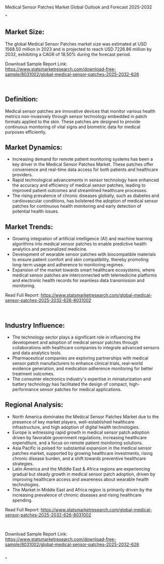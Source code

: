 Medical Sensor Patches Market Global Outlook and Forecast 2025-2032

"<html>
<h2>Market Size:</h2>
<p>The global Medical Sensor Patches market size was estimated at USD 1568.50 million in 2023 and is projected to reach USD 7226.86 million by 2032, exhibiting a CAGR of 18.50% during the forecast period.</p>
<p>Download Sample Report Link: <a href='https://www.statsmarketresearch.com/download-free-sample/8031002/global-medical-sensor-patches-2025-2032-626'>https://www.statsmarketresearch.com/download-free-sample/8031002/global-medical-sensor-patches-2025-2032-626</a> </p><br>

<h2>Definition:</h2>
<p>Medical sensor patches are innovative devices that monitor various health metrics non-invasively through sensor technology embedded in patch formats applied to the skin. These patches are designed to provide continuous monitoring of vital signs and biometric data for medical purposes efficiently.</p>

<h2>Market Dynamics:</h2>
<ul>
<li>Increasing demand for remote patient monitoring systems has been a key driver in the Medical Sensor Patches Market. These patches offer convenience and real-time data access for both patients and healthcare providers.</li>
<li>Rapid technological advancements in sensor technology have enhanced the accuracy and efficiency of medical sensor patches, leading to improved patient outcomes and streamlined healthcare processes.</li>
<li>The rising prevalence of chronic diseases globally, such as diabetes and cardiovascular conditions, has bolstered the adoption of medical sensor patches for continuous health monitoring and early detection of potential health issues.</li>
</ul>

<h2>Market Trends:</h2>
<ul>
<li>Growing integration of artificial intelligence (AI) and machine learning algorithms into medical sensor patches to enable predictive health analytics and personalized medicine.</li>
<li>Development of wearable sensor patches with biocompatible materials to ensure patient comfort and skin compatibility, thereby promoting long-term usage and adherence to monitoring regimes.</li>
<li>Expansion of the market towards smart healthcare ecosystems, where medical sensor patches are interconnected with telemedicine platforms and electronic health records for seamless data transmission and monitoring.</li>
</ul>
<p>Read Full Report: <a href='https://www.statsmarketresearch.com/global-medical-sensor-patches-2025-2032-626-8031002'>https://www.statsmarketresearch.com/global-medical-sensor-patches-2025-2032-626-8031002</a></p><br>

<h2>Industry Influence:</h2>
<ul>
<li>The technology sector plays a significant role in influencing the development and adoption of medical sensor patches through collaborations with healthcare companies to integrate advanced sensors and data analytics tools.</li>
<li>Pharmaceutical companies are exploring partnerships with medical sensor patch manufacturers to enhance clinical trials, real-world evidence generation, and medication adherence monitoring for better treatment outcomes.</li>
<li>The consumer electronics industry's expertise in miniaturization and battery technology has facilitated the design of compact, high-performance sensor patches for medical applications.</li>
</ul>

<h2>Regional Analysis:</h2>
<ul>
<li>North America dominates the Medical Sensor Patches Market due to the presence of key market players, well-established healthcare infrastructure, and high adoption of digital health technologies.</li>
<li>Europe is witnessing rapid growth in medical sensor patch adoption driven by favorable government regulations, increasing healthcare expenditure, and a focus on remote patient monitoring solutions.</li>
<li>Asia Pacific is poised for substantial expansion in the medical sensor patches market, supported by growing healthcare investments, rising chronic disease burden, and a shift towards preventive healthcare strategies.</li>
<li>Latin America and the Middle East & Africa regions are experiencing gradual but steady growth in medical sensor patch adoption, driven by improving healthcare access and awareness about wearable health technologies.</li>
<li>The Market in Middle East and Africa region is primarily driven by the increasing prevalence of chronic diseases and rising healthcare spending.</li>
</ul>
<p>Read Full Report: <a href='https://www.statsmarketresearch.com/global-medical-sensor-patches-2025-2032-626-8031002'>https://www.statsmarketresearch.com/global-medical-sensor-patches-2025-2032-626-8031002</a></p><br>
<p>Download Sample Report Link: <a href='https://www.statsmarketresearch.com/download-free-sample/8031002/global-medical-sensor-patches-2025-2032-626'>https://www.statsmarketresearch.com/download-free-sample/8031002/global-medical-sensor-patches-2025-2032-626</a></p><br>
</html>"
